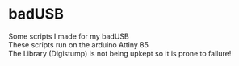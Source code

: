 # badUSB
Some scripts I made for my badUSB \
These scripts run on the arduino Attiny 85 \
The Library (Digistump) is not being upkept so it is prone to failure! 
